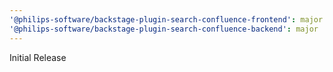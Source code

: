 ```yaml
---
'@philips-software/backstage-plugin-search-confluence-frontend': major
'@philips-software/backstage-plugin-search-confluence-backend': major
---
```


Initial Release
